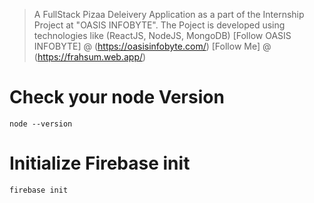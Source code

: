 > A FullStack Pizaa Deleivery Application as a part of the Internship Project at "OASIS INFOBYTE". The Poject is developed using technologies like (ReactJS, NodeJS, MongoDB)
> [Follow OASIS INFOBYTE] @ (https://oasisinfobyte.com/)
> [Follow Me] @ (https://frahsum.web.app/)

# Check your node Version

```
node --version
```

# Initialize Firebase init

```
firebase init
```

